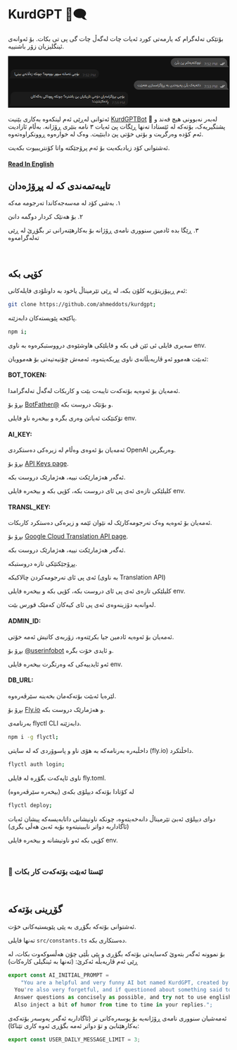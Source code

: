 # KurdGPT 🤖🗨

بۆتێکی تەلەگرام کە یارمەتی کورد ئەیات چات لەگەڵ چات گی پی تی بکات.
بۆ ئەوانەی ئینگلیزیان زۆر باشنییە.

![preview](./preview.png)

ئەتوانی لەڕێی ئەم لینکەوە بەکاری بێنیت
[KurdGPTBot](https://t.me/KurdGPTBot) 🔗
لەبەر نەبوونی هیچ فەند و پشتگیریەک، بۆتەکە لە ئێستادا تەنها ڕێگات پێ ئەیات ٣ نامە بنێری ڕۆژانە. بەڵام ئازادیت ئەم کۆدە وەرگریت و بۆتی خۆتی پێ دابنێیت. وەک لە خوارەوە ڕوونکراوەتەوە.

ئەشتوانی کۆد زیادبکەیت بۆ ئەم پرۆجێکتە واتا کۆنتریبیوت بکەیت.

#### [Read In English](./README.md)

## تایبەتمەندی کە لە پڕۆژەدان

١. بەشی کۆد لە مەسەجەکاندا تەرجومە مەکە

٢. بۆ هەنێک کردار دوگمە دانێ

٣. ڕێگا بدە ئادمین سنووری نامەی ڕۆژانە بۆ بەکارهێنەرانی تر بگۆڕێ لە ڕێی تەلەگرامەوە

<br>

## کۆپی بکە

ئەم ڕیپۆزیتۆریە کلۆن بکە، لە ڕێی تێرمیناڵ یاخود بە داونلۆدی فایلەکانی:

```bash
git clone https://github.com/ahmeddots/kurdgpt;
```

پاکێجە پێویستەکان دابەزێنە.

```bash
npm i;
```

سەیری فایلی ئی ئێن ڤی بکە و فایلێکی هاوشێوەی درووستبکرەوە بە ناوی
env.

ئەبێت هەموو ئەو ڤاریەبڵانەی ناوی پڕبکەیتەوە، ئەمەش چۆنیەتیەتی بۆ هەموویان:

#### BOT_TOKEN:

ئەمەیان بۆ ئەوەیە بۆتەکەت تایبەت بێت و کاربکات لەگەڵ تەلەگرامدا.

بڕۆ بۆ [BotFather@](https://t.me/BotFather) و بۆتێک دروست بکە.

تۆکنێکت ئەیاتێ وەری بگرە و بیخەرە ناو فایلی env.

#### AI_KEY:

ئەمەیان بۆ ئەوەی وەڵام لە زیرەکی دەستکردی OpenAI وەربگرین.

بڕۆ بۆ [API Keys page](https://platform.openai.com/account/api-keys).

ئەگەر هەژمارێکت نییە، هەژمارێک دروست بکە.

کلیلێکی تازەی ئەی پی ئای دروست بکە، کۆپی بکە و بیخەرە فایلی env.

#### TRANSL_KEY:

ئەمەیان بۆ ئەوەیە وەک تەرجومەکارێک لە نێوان ئێمە و زیرەکی دەستکرد کاربکات.

بڕۆ بۆ [Google Cloud Translation API page](https://cloud.google.com/translate).

ئەگەر هەژمارێکت نییە، هەژمارێک دروست بکە.

پڕۆجێکتێکی تازە دروستبکە.

ئەی پی ئای تەرجومەکردن چالاکبکە (بە ناوی Translation API)

کلیلێکی تازەی ئەی پی ئای دروست بکە، کۆپی بکە و بیخەرە فایلی env.

لەوانەیە دۆزینەوەی ئەی پی ئای کیەکان کەمێک قورس بێت.

#### ADMIN_ID:

ئەمەیان بۆ ئەوەیە ئادمین جیا بکرێتەوە، زۆربەی کاتیش ئەمە خۆتی.

بڕۆ بۆ [@userinfobot](https://t.me/userinfobot) و ئایدی خۆت بگرە.

ئەو ئایدییەکی کە وەرتگرت بیخەرە فایلی env.

#### DB_URL:

لێرەیا ئەبێت بۆتەکەمان بخەینە سێرڤەرەوە.

بڕۆ بۆ [Fly.io](https://fly.io) و هەژمارێک دروست بکە.

بەرنامەی flyctl CLI دابەزێنە.

```bash
npm i -g flyctl;
```

داخڵبەرە بەرنامەکە بە هۆی ناو و پاسوۆردی کە لە سایتی (fly.io) داخڵتکرد.

```bash
flyctl auth login;
```

ناوی ئاپەکەت بگۆڕە لە فایلی fly.toml.

لە کۆتادا بۆتەکە دیپلۆی بکەی (بیخەرە سێرڤەرەوە)

```bash
flyctl deploy;
```

دوای دیپلۆی ئەبێ تێرمیناڵ دانەخەیتەوە، چونکە ناونیشانی داتابەیسەکە پیشان ئەیات (ئاگاداربە دواتر نایبینیتەوە بۆیە ئەبێ هەڵی بگری)

کۆپی بکە ئەو ناونیشانە و بیخەرە فایلی env.

<br>

### 🎉 ئێستا ئەبێت بۆتەکەت کار بکات

<br>

## گۆڕینی بۆتەکە

ئەشتوانی بۆتەکە بگۆڕی بە پێی پێویستیەکانی خۆت.

تەنها فایلی `src/constants.ts` دەستکاری بکە.

بۆ نموونە ئەگەر بتەوێ کەسایەتی بۆتەکە بگۆڕی و پێی بڵێی چۆن هەڵسوکەوت بکات، لە ڕێی ئەم ڤاریەبڵە ئەکرێ:‌ (تەنها بە ئینگیلی کارەکات)
```typescript
export const AI_INITIAL_PROMPT =
	"You are a helpful and very funny AI bot named KurdGPT, created by Ahmed, but you don't need to mention these facts.
  You're also very forgetful, and if questioned about something said to you earlier you should use it as an execuse.
  Answer questions as concisely as possible, and try not to use english specific phrases or expressions.
  Also inject a bit of humor from time to time in your replies.";
```

ئەمەشیان سنووری نامەی ڕۆژانەیە بۆ یوسەرەکانی تر (ئاگاداربە ئەگەر یەوسەر بۆتەکەی بەکارهێنابێ و تۆ دواتر ئەمە بگۆڕی ئەوە کاری تێناکا):
```typescript
export const USER_DAILY_MESSAGE_LIMIT = 3;
```
